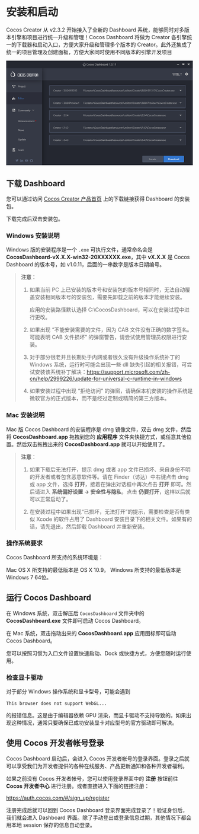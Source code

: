 # 安装和启动

Cocos Creator 从 v2.3.2 开始接入了全新的 Dashboard 系统，能够同时对多版本引擎和项目进行统一升级和管理！Cocos Dashboard 将做为 Creator 各引擎统一的下载器和启动入口，方便大家升级和管理多个版本的 Creator。此外还集成了统一的项目管理及创建面板，方便大家同时使用不同版本的引擎开发项目

![Dashboard](index/dashboard-editor.png)

## 下载 Dashboard

您可以通过访问 [Cocos Creator 产品首页](https://www.cocos.com/creator) 上的下载链接获得 Dashboard 的安装包。

下载完成后双击安装包。

### Windows 安装说明

Windows 版的安装程序是一个 `.exe` 可执行文件，通常命名会是 **CocosDashboard-vX.X.X-win32-20XXXXXX.exe**，其中 **vX.X.X** 是 Cocos Dashboard 的版本号，如 v1.0.11，后面的一串数字是版本日期编号。

> **注意**：
> 1. 如果当前 PC 上已安装的版本号和安装包的版本号相同时，无法自动覆盖安装相同版本号的安装包，需要先卸载之前的版本才能继续安装。
>
>     应用的安装路径默认选择 C:\CocosDashboard，可以在安装过程中进行更改。
>
> 2. 如果出现 “不能安装需要的文件，因为 CAB 文件没有正确的数字签名。可能表明 CAB 文件损坏” 的弹窗警告，请尝试使用管理员权限进行安装。
>
> 3. 对于部分很老并且长期处于内网或者很久没有升级操作系统补丁的 Windows 系统，运行时可能会出现一些 dll 缺失引起的相关报错，可尝试安装该系统补丁解决：<https://support.microsoft.com/zh-cn/help/2999226/update-for-universal-c-runtime-in-windows>
>
> 4. 如果安装过程中出现 “拒绝访问” 的弹窗，请确保本机安装的操作系统是微软官方的正式版本，而不是经过定制或精简的第三方版本。

### Mac 安装说明

Mac 版 Cocos Dashboard 的安装程序是 dmg 镜像文件，双击 dmg 文件，然后将 **CocosDashboard.app** 拖拽到您的 **应用程序** 文件夹快捷方式，或任意其他位置。然后双击拖拽出来的 **CocosDashboard.app** 就可以开始使用了。

> **注意**：
> 1. 如果下载后无法打开，提示 dmg 或者 app 文件已损坏、来自身份不明的开发者或者包含恶意软件等。请在 Finder（访达）中右键点击 dmg 或 app 文件，选择 **打开**，接着在弹出对话框中再次点击 **打开** 即可。然后请进入 **系统偏好设置 -> 安全性与隐私**，点击 **仍要打开**，这样以后就可以正常启动了。
>
> 2. 在安装过程中如果出现“已损坏，无法打开”的提示，需要检查是否有类似 Xcode 的软件占用了 Dashboard 安装目录下的相关文件。如果有的话，请先退出，然后卸载 Dashboard 并重新安装。

### 操作系统要求

Cocos Dashboard 所支持的系统环境是：

Mac OS X 所支持的最低版本是 OS X 10.9。
Windows 所支持的最低版本是 Windows 7 64位。

## 运行 Cocos Dashboard

在 Windows 系统，双击解压后 `CocosDashboard` 文件夹中的 **CocosDashboard.exe** 文件即可启动 Cocos Dashboard。

在 Mac 系统，双击拖动出来的 **CocosDashboard.app** 应用图标即可启动 Cocos Dashboard。

您可以按照习惯为入口文件设置快速启动、Dock 或快捷方式，方便您随时运行使用。

### 检查显卡驱动

对于部分 Windows 操作系统和显卡型号，可能会遇到

```
This browser does not support WebGL...
```

的报错信息。这是由于编辑器依赖 GPU 渲染，而显卡驱动不支持导致的。如果出现这种情况，通常只要确保已成功安装显卡对应型号的官方驱动即可解决。

## 使用 Cocos 开发者帐号登录

Cocos Dashboard 启动后，会进入 Cocos 开发者帐号的登录界面。登录之后就可以享受我们为开发者提供的各种在线服务、产品更新通知和各种开发者福利。

如果之前没有 Cocos 开发者帐号，您可以使用登录界面中的 **注册** 按钮前往 **Cocos 开发者中心** 进行注册。或者直接进入下面的链接注册：

<https://auth.cocos.com/#/sign_up/register>

注册完成后就可以回到 Cocos Dashboard 登录界面完成登录了！验证身份后，我们就会进入 Dashboard 界面。除了手动登出或登录信息过期，其他情况下都会用本地 session 保存的信息自动登录。
